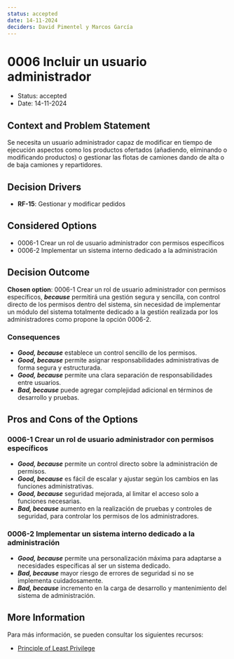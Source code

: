 ```yaml
---
status: accepted
date: 14-11-2024
deciders: David Pimentel y Marcos García
---
```


# 0006 Incluir un usuario administrador

* Status: accepted
* Date: 14-11-2024

## Context and Problem Statement

Se necesita un usuario administrador capaz de modificar en tiempo de ejecución aspectos como los productos ofertados (añadiendo, eliminando o modificando productos) o gestionar las flotas de camiones dando de alta o de baja camiones y repartidores.

## Decision Drivers

* **RF-15**: Gestionar y modificar pedidos

## Considered Options

* 0006-1 Crear un rol de usuario administrador con permisos específicos
* 0006-2 Implementar un sistema interno dedicado a la administración

## Decision Outcome

**Chosen option**: 0006-1 Crear un rol de usuario administrador con permisos específicos, ***because*** permitirá una gestión segura y sencilla, con control directo de los permisos dentro del sistema, sin necesidad de implementar un módulo del sistema totalmente dedicado a la gestión realizada por los administradores como propone la opción 0006-2.

### Consequences

* ***Good, because*** establece un control sencillo de los permisos.
* ***Good, because*** permite asignar responsabilidades administrativas de forma segura y estructurada.
* ***Good, because*** permite una clara separación de responsabilidades entre usuarios.
* ***Bad, because*** puede agregar complejidad adicional en términos de desarrollo y pruebas.

## Pros and Cons of the Options

### 0006-1 Crear un rol de usuario administrador con permisos específicos

* ***Good, because*** permite un control directo sobre la administración de permisos.
* ***Good, because*** es fácil de escalar y ajustar según los cambios en las funciones administrativas.
* ***Good, because*** seguridad mejorada, al limitar el acceso solo a funciones necesarias.
* ***Bad, because*** aumento en la realización de pruebas y controles de seguridad, para controlar los permisos de los administradores.

### 0006-2 Implementar un sistema interno dedicado a la administración

* ***Good, because*** permite una personalización máxima para adaptarse a necesidades específicas al ser un sistema dedicado.
* ***Bad, because*** mayor riesgo de errores de seguridad si no se implementa cuidadosamente.
* ***Bad, because*** incremento en la carga de desarrollo y mantenimiento del sistema de administración.

## More Information

Para más información, se pueden consultar los siguientes recursos:

* [Principle of Least Privilege](https://www.paloaltonetworks.com/cyberpedia/what-is-the-principle-of-least-privilege)
